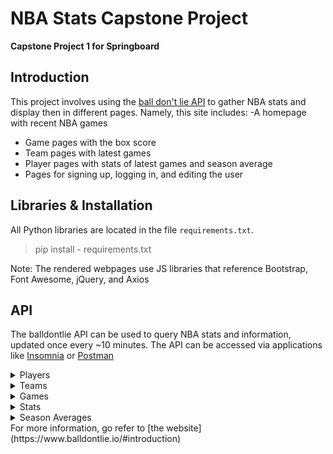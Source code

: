 # NBA Stats Capstone Project
**Capstone Project 1 for Springboard**

## Introduction
This project involves using the [ball don't lie API](https://ball-dont-lie.herokuapp.com/) to gather NBA stats and display then in different pages. Namely, this site includes:
-A homepage with recent NBA games
- Game pages with the box score
- Team pages with latest games
- Player pages with stats of latest games and season average
- Pages for signing up, logging in, and editing the user

## Libraries & Installation
All Python libraries are located in the file `requirements.txt`. 
> pip install - requirements.txt

Note: The rendered webpages use JS libraries that reference Bootstrap, Font Awesome, jQuery, and Axios

## API
The balldontlie API can be used to query NBA stats and information, updated once every ~10 minutes. The API can be accessed via applications like [Insomnia](https://insomnia.rest/) or [Postman](https://www.postman.com/)
<details>
  <summary>Players</summary>
  ## Heading
  **GET** `https://www.balldontlie.io/api/v1/players`
</details>
<details>
  <summary>Teams</summary>
  **GET** `https://www.balldontlie.io/api/v1/teams`
</details>
<details>
  <summary>Games</summary>
  **GET** `https://www.balldontlie.io/api/v1/games`
</details>
<details>
  <summary>Stats</summary>
  **GET** `https://www.balldontlie.io/api/v1/stats`
</details>
<details>
  <summary>Season Averages</summary>
  **GET** `https://www.balldontlie.io/api/v1/season_averages`
</details>
For more information, go refer to [the website](https://www.balldontlie.io/#introduction)

## 
